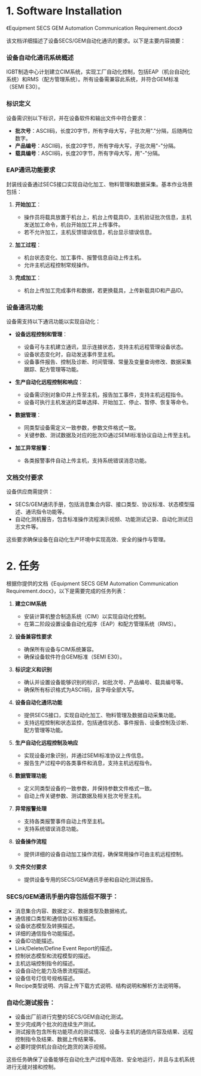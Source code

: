 
# 1. Software Installation

《Equipment SECS GEM Automation Communication Requirement.docx》

该文档详细描述了设备SECS/GEM自动化通讯的要求。以下是主要内容摘要：

### 设备自动化通讯系统概述
IGBT制造中心计划建立CIM系统，实现工厂自动化控制，包括EAP（机台自动化系统）和RMS（配方管理系统）。所有设备需兼容此系统，并符合GEM标准（SEMI E30）。

### 标识定义
设备需识别以下标识，并在设备软件和输出文件中符合要求：
- **批次号**：ASCII码，长度20字节，所有字母大写，子批次用"."分隔，后随两位数字。
- **产品编号**：ASCII码，长度20字节，所有字母大写，子批次用"-"分隔。
- **载具编号**：ASCII码，长度20字节，所有字母大写，用"-"分隔。

### EAP通讯功能要求
封装线设备通过SECS接口实现自动化加工、物料管理和数据采集。基本作业场景包括：

1. **开始加工**：
   - 操作员将载具放置于机台上，机台上传载具ID，主机验证批次信息，主机发送加工命令，机台开始加工并上传事件。
   - 若不允许加工，主机反馈错误信息，机台显示错误信息。

2. **加工过程**：
   - 机台状态变化、加工事件、报警信息自动上传主机。
   - 允许主机远程控制常规操作。

3. **完成加工**：
   - 机台上传加工完成事件和数据，若更换载具，上传新载具ID和产品ID。

### 设备通讯功能
设备需支持以下通讯功能以实现自动化：
- **设备远程控制和管理**：
  - 设备可与主机建立通讯，显示连接状态，支持主机远程管理设备状态。
  - 设备状态变化时，自动发送事件至主机。
  - 设备事件报告、控制及诊断、时间管理、常量及变量查询修改、数据采集跟踪、配方管理等功能。

- **生产自动化远程控制和响应**：
  - 设备需识别对象ID并上传至主机，报告加工事件，支持主机远程指令。
  - 设备可执行主机发送的菜单选择、开始加工、停止、暂停、恢复等命令。

- **数据管理**：
  - 同类型设备需定义一致参数，参数文件格式一致。
  - 关键参数、测试数据及对应的批次ID通过SEMI标准协议自动上传至主机。

- **加工异常报警**：
  - 各类报警事件自动上传主机，支持系统错误消息功能。

### 文档交付要求
设备供应商需提供：
- SECS/GEM通讯手册，包括消息集合内容、接口类型、协议标准、状态模型描述、通讯指令功能等。
- 自动化测机报告，包含标准操作流程演示视频、功能测试记录、自动化测试日志文件等。

这些要求确保设备在自动化生产环境中实现高效、安全的操作与管理。





# 2. 任务

根据你提供的文档《Equipment SECS GEM Automation Communication Requirement.docx》，以下是需要完成的任务列表：

1. **建立CIM系统**
   - 安装计算机整合制造系统（CIM）以实现自动化控制。
   - 在第二阶段设置设备自动化程序（EAP）和配方管理系统（RMS）。

2. **设备兼容性要求**
   - 确保所有设备与CIM系统兼容。
   - 确保设备软件符合GEM标准（SEMI E30）。

3. **标识定义和识别**
   - 确认并设置设备能够识别的标识，如批次号、产品编号、载具编号等。
   - 确保所有标识格式为ASCII码，且字母全部大写。

4. **设备自动化通讯功能**
   - 提供SECS接口，实现自动化加工、物料管理及数据自动采集功能。
   - 支持远程控制和状态监控，包括通信状态、事件报告、设备控制及诊断、配方管理等功能。

5. **生产自动化远程控制及响应**
   - 实现设备对象识别，并通过SEMI标准协议上传信息。
   - 报告生产过程中的各类事件和消息，支持主机远程指令。

6. **数据管理功能**
   - 定义同类型设备的一致参数，并保持参数文件格式一致。
   - 自动上传关键参数、测试数据及相关批次号至主机。

7. **异常报警处理**
   - 支持各类报警事件自动上传至主机。
   - 支持系统错误消息功能。

8. **设备操作流程**
   - 提供详细的设备自动加工操作流程，确保常用操作可由主机远程控制。

9. **文件交付要求**
   - 提供设备专用的SECS/GEM通讯手册和自动化测试报告。

### SECS/GEM通讯手册内容包括但不限于：
   - 消息集合内容、数据定义、数据类型及数据格式。
   - 通信接口类型和通信协议标准描述。
   - 设备状态模型及转换描述。
   - 详细的通信指令功能描述。
   - 设备ID功能描述。
   - Link/Delete/Define Event Report的描述。
   - 控制状态模型和流程模型的描述。
   - 主机远端控制指令的描述。
   - 设备自动化能力及场景流程描述。
   - 设备信号灯信号规格描述。
   - Recipe类型说明、内容上传下载方式说明、结构说明和解析方法说明等。

### 自动化测试报告：
   - 设备出厂前进行完整的SECS/GEM自动化测试。
   - 至少完成两个批次的连续生产测试。
   - 测试报告包含所有功能项点的测试情况、设备与主机的通信内容及结果、远程控制指令及结果、数据上传结果等。
   - 必要时提供机台自动化跑货的演示视频。

这些任务确保了设备能够在自动化生产过程中高效、安全地运行，并且与主机系统进行无缝对接和控制。